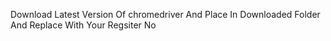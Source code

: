 Download Latest Version Of chromedriver And Place In Downloaded Folder And Replace With Your Regsiter No
